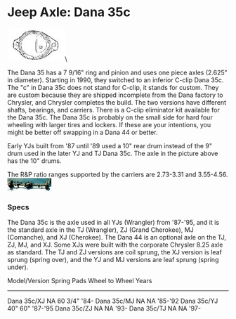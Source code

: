 # Jeep Axle: Dana 35c

[![Dana 35 diff cover](/images/axle/bwd35_.jpg)](/images/axle/bwd35.jpg)\

The Dana 35 has a 7 9/16\" ring and pinion and uses one piece axles (2.625\" in diameter). Starting in 1990, they switched to an inferior C-clip Dana 35c. The \"c\" in Dana 35c does not stand for C-clip, it stands for custom. They are custom because they are shipped incomplete from the Dana factory to Chrysler, and Chrysler completes the build. The two versions have different shafts, bearings, and carriers. There is a C-clip eliminator kit available for the Dana 35c. The Dana 35c is probably on the small side for hard four wheeling with larger tires and lockers. If these are your intentions, you might be better off swapping in a Dana 44 or better.

Early YJs built from \'87 until \'89 used a 10\" rear drum instead of the 9\" drum used in the later YJ and TJ Dana 35c. The axle in the picture above has the 10\" drums.

The R&P ratio ranges supported by the carriers are 2.73-3.31 and 3.55-4.56. [![Dana 35c rear axle](/images/axle/d35c_.jpg)](/images/axle/d35c.jpg)

### Specs

The Dana 35c is the axle used in all YJs (Wrangler) from \'87-\'95, and it is the standard axle in the TJ (Wrangler), ZJ (Grand Cherokee), MJ (Comanche), and XJ (Cherokee). The Dana 44 is an optional axle on the TJ, ZJ, MJ, and XJ. Some XJs were built with the corporate Chrysler 8.25 axle as standard. The TJ and ZJ versions are coil sprung, the XJ version is leaf sprung (spring over), and the YJ and MJ versions are leaf sprung (spring under).

  Model/Version   Spring Pads   Wheel to Wheel   Years
  --------------- ------------- ---------------- -----------
  Dana 35c/XJ     NA            60 3/4\"         \'84-
  Dana 35c/MJ     NA            NA               \'85-\'92
  Dana 35c/YJ     40\"          60\"             \'87-\'95
  Dana 35c/ZJ     NA            NA               \'93-
  Dana 35c/TJ     NA            NA               \'97-
